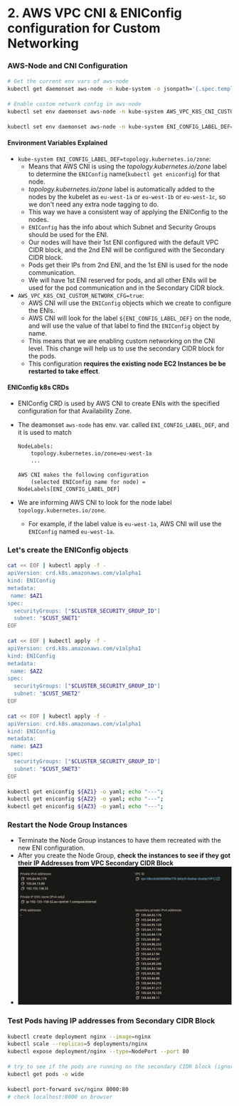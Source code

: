 # 2. AWS VPC CNI & ENIConfig configuration for Custom Networking

### AWS-Node and CNI Configuration

```bash
# Get the current env vars of aws-node
kubectl get daemonset aws-node -n kube-system -o jsonpath='{.spec.template.spec.containers[0].env}' | jq -r '.[] | .name + "=" + .value'

# Enable custom network config in aws-node
kubectl set env daemonset aws-node -n kube-system AWS_VPC_K8S_CNI_CUSTOM_NETWORK_CFG=true

kubectl set env daemonset aws-node -n kube-system ENI_CONFIG_LABEL_DEF=topology.kubernetes.io/zone

```

#### Environment Variables Explained

- `kube-system ENI_CONFIG_LABEL_DEF=topology.kubernetes.io/zone`:
  - Means that AWS CNI is using the _topology.kubernetes.io/zone_ label to determine the `ENIConfig` name(`kubectl get eniconfig`) for that node.
  - _topology.kubernetes.io/zone_ label is automatically added to the nodes by the kubelet as `eu-west-1a` or `eu-west-1b` or `eu-west-1c`, so we don't need any extra node tagging to do.
  - This way we have a consistent way of applying the ENIConfig to the nodes.
  - `ENIConfig` has the info about which Subnet and Security Groups should be used for the ENI.
  - Our nodes will have their 1st ENI configured with the default VPC CIDR block, and the 2nd ENI will be configured with the Secondary CIDR block.
  - Pods get their IPs from 2nd ENI, and the 1st ENI is used for the node communication.
  - We will have 1st ENI reserved for pods, and all other ENIs will be used for the pod communication and in the Secondary CIDR block.
- `AWS_VPC_K8S_CNI_CUSTOM_NETWORK_CFG=true`:
  - AWS CNI will use the `ENIConfig` objects which we create to configure the ENIs.
  - AWS CNI will look for the label `${ENI_CONFIG_LABEL_DEF}` on the node, and will use the value of that label to find the `ENIConfig` object by name.
  - This means that we are enabling custom networking on the CNI level. This change will help us to use the secondary CIDR block for the pods.
  - This configuration **requires the existing node EC2 Instances be be restarted to take effect**.

#### ENIConfig k8s CRDs

- ENIConfig CRD is used by AWS CNI to create ENIs with the specified configuration for that Availability Zone.
- The deamonset `aws-node` has env. var. called `ENI_CONFIG_LABEL_DEF`, and it is used to match

  ```
  NodeLabels:
      topology.kubernetes.io/zone=eu-west-1a
      ...

  AWS CNI makes the following configuration
      (selected ENIConfig name for node) = NodeLabels[ENI_CONFIG_LABEL_DEF]
  ```

- We are informing AWS CNI to look for the node label `topology.kubernetes.io/zone`.
  - For example, if the label value is `eu-west-1a`, AWS CNI will use the `ENIConfig` named `eu-west-1a`.

### Let's create the ENIConfig objects

```bash
cat << EOF | kubectl apply -f -
apiVersion: crd.k8s.amazonaws.com/v1alpha1
kind: ENIConfig
metadata:
 name: $AZ1
spec:
  securityGroups: ["$CLUSTER_SECURITY_GROUP_ID"]
  subnet: "$CUST_SNET1"
EOF

cat << EOF | kubectl apply -f -
apiVersion: crd.k8s.amazonaws.com/v1alpha1
kind: ENIConfig
metadata:
 name: $AZ2
spec:
  securityGroups: ["$CLUSTER_SECURITY_GROUP_ID"]
  subnet: "$CUST_SNET2"
EOF

cat << EOF | kubectl apply -f -
apiVersion: crd.k8s.amazonaws.com/v1alpha1
kind: ENIConfig
metadata:
 name: $AZ3
spec:
  securityGroups: ["$CLUSTER_SECURITY_GROUP_ID"]
  subnet: "$CUST_SNET3"
EOF

kubectl get eniconfig ${AZ1} -o yaml; echo "---";
kubectl get eniconfig ${AZ2} -o yaml; echo "---";
kubectl get eniconfig ${AZ3} -o yaml; echo "---";
```

### Restart the Node Group Instances

- Terminate the Node Group instances to have them recreated with the new ENI configuration.
- After you create the Node Group, **check the instances to see if they got their IP Addresses from VPC Secondary CIDR Block**
- ![Managed Node EC2 Instance should have ips](../images/managed-node-instance-ip-addrs-on-secondary-cidr.png)

### Test Pods having IP addresses from Secondary CIDR Block

```bash
kubectl create deployment nginx --image=nginx
kubectl scale --replicas=5 deployments/nginx
kubectl expose deployment/nginx --type=NodePort --port 80

# try to see if the pods are running on the secondary CIDR block (ignore daemonset pods)
kubectl get pods -o wide

kubectl port-forward svc/nginx 8000:80
# check localhost:8000 on browser
```
